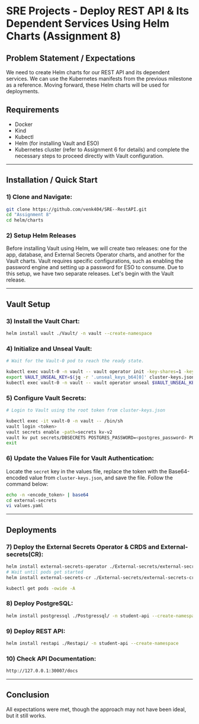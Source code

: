 # SRE Projects - Deploy REST API & Its Dependent Services Using Helm Charts (Assignment 8)

## Problem Statement / Expectations  
We need to create Helm charts for our REST API and its dependent services. We can use the Kubernetes manifests from the previous milestone as a reference. Moving forward, these Helm charts will be used for deployments.  

## Requirements  
- Docker  
- Kind  
- Kubectl  
- Helm (for installing Vault and ESO)  
- Kubernetes cluster (refer to Assignment 6 for details) and complete the necessary steps to proceed directly with Vault configuration.  

---

## Installation / Quick Start  

### 1) Clone and Navigate:  
```bash
git clone https://github.com/venk404/SRE--RestAPI.git
cd "Assignment 8"
cd helm/charts 
```

### 2) Setup Helm Releases  
Before installing Vault using Helm, we will create two releases: one for the app, database, and External Secrets Operator charts, and another for the Vault charts. Vault requires specific configurations, such as enabling the password engine and setting up a password for ESO to consume. Due to this setup, we have two separate releases. Let's begin with the Vault release.  

---

## Vault Setup  

### 3) Install the Vault Chart:  
```bash
helm install vault ./Vault/ -n vault --create-namespace
```

### 4) Initialize and Unseal Vault:  
```bash
# Wait for the Vault-0 pod to reach the ready state.

kubectl exec vault-0 -n vault -- vault operator init -key-shares=1 -key-threshold=1 -format=json > cluster-keys.json
export VAULT_UNSEAL_KEY=$(jq -r '.unseal_keys_b64[0]' cluster-keys.json)
kubectl exec vault-0 -n vault -- vault operator unseal $VAULT_UNSEAL_KEY
```

### 5) Configure Vault Secrets:  
```bash
# Login to Vault using the root token from cluster-keys.json

kubectl exec -it vault-0 -n vault -- /bin/sh
vault login <token>
vault secrets enable -path=secrets kv-v2
vault kv put secrets/DBSECRETS POSTGRES_PASSWORD=<postgres_password> POSTGRES_DB=<postgres_db> POSTGRES_USER=<postgres_user>
exit
```

### 6) Update the Values File for Vault Authentication:  
Locate the `secret` key in the values file, replace the token with the Base64-encoded value from `cluster-keys.json`, and save the file. Follow the command below:  
```bash
echo -n <encode_token> | base64
cd external-secrets
vi values.yaml
```

---

## Deployments  

### 7) Deploy the External Secrets Operator & CRDS and External-secrets(CR):  
```bash
helm install external-secrets-operator ./External-secrets/external-secrets/ -n external-secrets --create-namespace
# Wait until pods get started
helm install external-secrets-cr ./External-secrets/external-secrets-cr/ -n external-secrets

kubectl get pods -owide -A
```

### 8) Deploy PostgreSQL:  
```bash
helm install postgressql ./Postgressql/ -n student-api --create-namespace
```

### 9) Deploy REST API:  
```bash
helm install restapi ./Restapi/ -n student-api --create-namespace
```

### 10) Check API Documentation:  
```bash
http://127.0.0.1:30007/docs
```

---

## Conclusion  
All expectations were met, though the approach may not have been ideal, but it still works.
